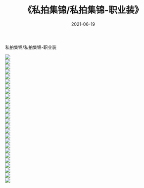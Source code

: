 ﻿---
layout: post
title:  《私拍集锦/私拍集锦-职业装》
date:   2021-06-19
img: http://img.660000.xyz/Sharelink/网络美图/2021/私拍集锦/私拍集锦-职业装/000.jpg
categories: [美女, 清纯, 唯美]
---

私拍集锦/私拍集锦-职业装

 ![](http://img.660000.xyz/Sharelink/网络美图/2021/私拍集锦/私拍集锦-职业装/001.jpg) <br>![](http://img.660000.xyz/Sharelink/网络美图/2021/私拍集锦/私拍集锦-职业装/002.jpg) <br>![](http://img.660000.xyz/Sharelink/网络美图/2021/私拍集锦/私拍集锦-职业装/003.jpg) <br>![](http://img.660000.xyz/Sharelink/网络美图/2021/私拍集锦/私拍集锦-职业装/004.jpg) <br>![](http://img.660000.xyz/Sharelink/网络美图/2021/私拍集锦/私拍集锦-职业装/005.jpg) <br>![](http://img.660000.xyz/Sharelink/网络美图/2021/私拍集锦/私拍集锦-职业装/006.jpg) <br>![](http://img.660000.xyz/Sharelink/网络美图/2021/私拍集锦/私拍集锦-职业装/007.jpg) <br>![](http://img.660000.xyz/Sharelink/网络美图/2021/私拍集锦/私拍集锦-职业装/008.jpg) <br>![](http://img.660000.xyz/Sharelink/网络美图/2021/私拍集锦/私拍集锦-职业装/009.jpg) <br>![](http://img.660000.xyz/Sharelink/网络美图/2021/私拍集锦/私拍集锦-职业装/010.jpg) <br>![](http://img.660000.xyz/Sharelink/网络美图/2021/私拍集锦/私拍集锦-职业装/011.jpg) <br>![](http://img.660000.xyz/Sharelink/网络美图/2021/私拍集锦/私拍集锦-职业装/012.jpg) <br>![](http://img.660000.xyz/Sharelink/网络美图/2021/私拍集锦/私拍集锦-职业装/013.jpg) <br>![](http://img.660000.xyz/Sharelink/网络美图/2021/私拍集锦/私拍集锦-职业装/014.jpg) <br>![](http://img.660000.xyz/Sharelink/网络美图/2021/私拍集锦/私拍集锦-职业装/015.jpg) <br>![](http://img.660000.xyz/Sharelink/网络美图/2021/私拍集锦/私拍集锦-职业装/016.jpg) <br>![](http://img.660000.xyz/Sharelink/网络美图/2021/私拍集锦/私拍集锦-职业装/017.jpg) <br>![](http://img.660000.xyz/Sharelink/网络美图/2021/私拍集锦/私拍集锦-职业装/018.jpg) <br>![](http://img.660000.xyz/Sharelink/网络美图/2021/私拍集锦/私拍集锦-职业装/019.jpg) <br>![](http://img.660000.xyz/Sharelink/网络美图/2021/私拍集锦/私拍集锦-职业装/020.jpg) <br>![](http://img.660000.xyz/Sharelink/网络美图/2021/私拍集锦/私拍集锦-职业装/021.jpg) <br>![](http://img.660000.xyz/Sharelink/网络美图/2021/私拍集锦/私拍集锦-职业装/022.jpg) <br>![](http://img.660000.xyz/Sharelink/网络美图/2021/私拍集锦/私拍集锦-职业装/023.jpg) <br>![](http://img.660000.xyz/Sharelink/网络美图/2021/私拍集锦/私拍集锦-职业装/024.jpg) <br>![](http://img.660000.xyz/Sharelink/网络美图/2021/私拍集锦/私拍集锦-职业装/025.jpg) <br>![](http://img.660000.xyz/Sharelink/网络美图/2021/私拍集锦/私拍集锦-职业装/026.jpg) <br>
